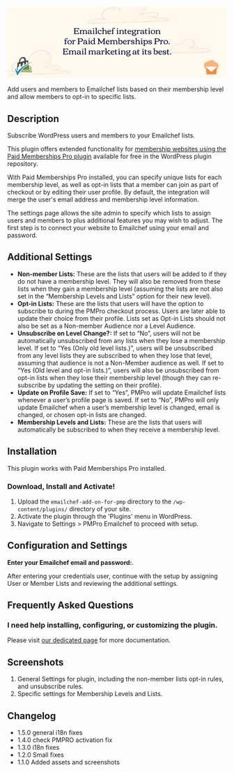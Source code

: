 [![Emailchef](https://github.com/dueclic/emailchef-add-on-for-pmp/blob/main/.wordpress-org/assets/banner-772x250.png?raw=true)
](https://www.emailchef.com)

Add users and members to Emailchef lists based on their membership level and allow members to opt-in to specific lists.

## Description

Subscribe WordPress users and members to your Emailchef lists.

This plugin offers extended functionality for [membership websites using the Paid Memberships Pro plugin](https://wordpress.org/plugins/paid-memberships-pro/) available for free in the WordPress plugin repository.

With Paid Memberships Pro installed, you can specify unique lists for each membership level, as well as opt-in lists that a member can join as part of checkout or by editing their user profile. By default, the integration will merge the user's email address and membership level information.

The settings page allows the site admin to specify which lists to assign users and members to plus additional features  you may wish to adjust. The first step is to connect your website to Emailchef using your email and password.

## Additional Settings

* **Non-member Lists:** These are the lists that users will be added to if they do not have a membership level. They will also be removed from these lists when they gain a membership level (assuming the lists are not also set in the “Membership Levels and Lists” option for their new level).
* **Opt-in Lists:** These are the lists that users will have the option to subscribe to during the PMPro checkout process. Users are later able to update their choice from their profile. Lists set as Opt-in Lists should not also be set as a Non-member Audience nor a Level Audience.
* **Unsubscribe on Level Change?:** If set to “No”, users will not be automatically unsubscribed from any lists when they lose a membership level. If set to “Yes (Only old level lists.)”, users will be unsubscribed from any level lists they are subscribed to when they lose that level, assuming that audience is not a Non-Member audience as well. If set to “Yes (Old level and opt-in lists.)”, users will also be unsubscribed from opt-in lists when they lose their membership level (though they can re-subscribe by updating the setting on their profile).
* **Update on Profile Save:** If set to “Yes”, PMPro will update Emailchef lists whenever a user’s profile page is saved. If set to “No”, PMPro will only update Emailchef when a user’s membership level is changed, email is changed, or chosen opt-in lists are changed.
* **Membership Levels and Lists:** These are the lists that users will automatically be subscribed to when they receive a membership level.

## Installation
This plugin works with Paid Memberships Pro installed.

### Download, Install and Activate!
1. Upload the `emailchef-add-on-for-pmp` directory to the `/wp-content/plugins/` directory of your site.
2. Activate the plugin through the 'Plugins' menu in WordPress.
3. Navigate to Settings > PMPro Emailchef to proceed with setup.

## Configuration and Settings

**Enter your Emailchef email and password:**.

After entering your credentials user, continue with the setup by assigning User or Member Lists and reviewing the additional settings.

## Frequently Asked Questions

### I need help installing, configuring, or customizing the plugin.

Please visit [our dedicated page](https://emailchef.com/it/add-on-emailchef-per-wordpress-paid-memberships-pro/) for more documentation.

## Screenshots

1. General Settings for plugin, including the non-member lists opt-in rules, and unsubscribe rules.
2. Specific settings for Membership Levels and Lists.

## Changelog

* 1.5.0 general i18n fixes
* 1.4.0 check PMPRO activation fix
* 1.3.0 i18n fixes
* 1.2.0 Small fixes
* 1.1.0 Added assets and screenshots
